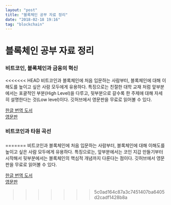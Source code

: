 ```yaml
---
layout: "post"
title: "블록체인 공부 자료 정리"
date: "2018-02-18 19:16"
tag: "blockchain"
---
```


# 블록체인 공부 자료 정리


### 비트코인, 블록체인과 금융의 혁신

<<<<<<< HEAD
비트코인과 블록체인에 처음 입문하는 사람부터, 블록체인에 대해 이해도를 높이고 싶은 사람 모두에게 유용하다. 특징으로는 친절한 대학 교재 처럼 앞부분에서는 포괄적인 부분(High Level)을 다루고, 뒷부분으로 갈수록 한 주제애 대해 자세히 설명한다는 것(Low level)이다. 깃허브에서 영문판을 무료로 읽어볼 수 있다.  

[한글 번역 도서](http://book.naver.com/bookdb/book_detail.nhn?bid=9685493)  
[영문판](https://github.com/bitcoinbook/bitcoinbook/blob/develop/book.asciidoc)

### 비트코인과 타원 곡선

### 
=======
비트코인과 블록체인에 처음 입문하는 사람부터, 블록체인에 대해 이해도를 높이고 싶은 사람 모두에게 유용하다. 특징으로는, 앞부분에서는 코인 지갑 만들기부터 시작해서 뒷부분에서는 블록체인의 핵심적 개념까지 다룬다는 점이다. 깃허브에서 영문판을 무료로 읽어볼 수 있다.  

 [한글 번역 도서](http://book.naver.com/bookdb/book_detail.nhn?bid=9685493)  
  [영문판](https://github.com/bitcoinbook/bitcoinbook/blob/develop/book.asciidoc)
>>>>>>> 5c0ad164c87a3c7451407ba6405d2cadf1428b8a
